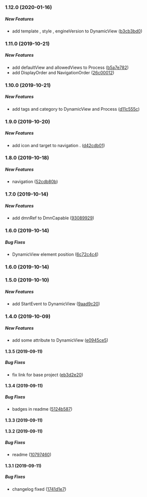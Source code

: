 ### 1.12.0 (2020-01-16)

##### New Features

*  add template , style , engineVersion to DynamicView ([b3cb3bd0](https://github.com/nowcando/nowjs-bpmn-moddle/commit/b3cb3bd06c92f67b6722bbf9e3e347b873f68b5b))

### 1.11.0 (2019-10-21)

##### New Features

*   add defaultView and  allowedViews to Process ([b5a7e782](https://github.com/nowcando/nowjs-bpmn-moddle/commit/b5a7e782ffb2f6743c3c35faf4a2ee588f8836fc))
*  add DisplayOrder and NavigationOrder ([26c00012](https://github.com/nowcando/nowjs-bpmn-moddle/commit/26c00012bfd7ae99809990732c2f5d04300a7e48))

### 1.10.0 (2019-10-21)

##### New Features

*  add tags and category to DynamicView and Process ([d11c555c](https://github.com/nowcando/nowjs-bpmn-moddle/commit/d11c555c9d127bca606f6db09365e6fda58adb33))

### 1.9.0 (2019-10-20)

##### New Features

*  add icon and target to navigation . ([d42cdb01](https://github.com/nowcando/nowjs-bpmn-moddle/commit/d42cdb010fbdf38c17de152fe36ae4d5c3ce8543))

### 1.8.0 (2019-10-18)

##### New Features

*  navigation ([52cdb80b](https://github.com/nowcando/nowjs-bpmn-moddle/commit/52cdb80b8c17efbc2aaaea99195d23c215e8eecf))

### 1.7.0 (2019-10-14)

##### New Features

*  add dmnRef to DmnCapable ([93089929](https://github.com/nowcando/nowjs-bpmn-moddle/commit/93089929bbe23b016e5209b70b6cf367e6873ab7))

### 1.6.0 (2019-10-14)

##### Bug Fixes

*  DynamicView element position ([6c72c4c4](https://github.com/nowcando/nowjs-bpmn-moddle/commit/6c72c4c4d10ce3ec406b11b4fabb486b636f743e))

### 1.6.0 (2019-10-14)

### 1.5.0 (2019-10-10)

##### New Features

*  add StartEvent to  DynamicView ([9aad9c20](https://github.com/nowcando/nowjs-bpmn-moddle/commit/9aad9c207d6608060ed41b543bb8c92e1609b029))

### 1.4.0 (2019-10-09)

##### New Features

*  add some attribute to DynamicView ([e0945ce5](https://github.com/nowcando/nowjs-bpmn-moddle/commit/e0945ce534a23d9b2aa057b76cac8ed06f4bbadf))

#### 1.3.5 (2019-09-11)

##### Bug Fixes

*   fix link for base project ([eb3d2e20](https://github.com/nowcando/nowjs-bpmn-moddle/commit/eb3d2e20b83e4a4ad9fb5c3814920f0da08d197b))

#### 1.3.4 (2019-09-11)

##### Bug Fixes

*  badges in readme ([5124b587](https://github.com/nowcando/nowjs-bpmn-moddle/commit/5124b58709a95d13ff043f2b37c3db461a001630))

#### 1.3.3 (2019-09-11)

#### 1.3.2 (2019-09-11)

##### Bug Fixes

*   readme ([10797460](https://github.com/nowcando/nowjs-bpmn-moddle/commit/1079746044cb70c4dd922fffed65b66bf16ebae5))

#### 1.3.1 (2019-09-11)

##### Bug Fixes

*  changelog fixed ([1741d1e7](https://github.com/nowcando/nowjs-bpmn-moddle/commit/1741d1e786c12438fb9309fc3bf1fc6230de6fd9))

